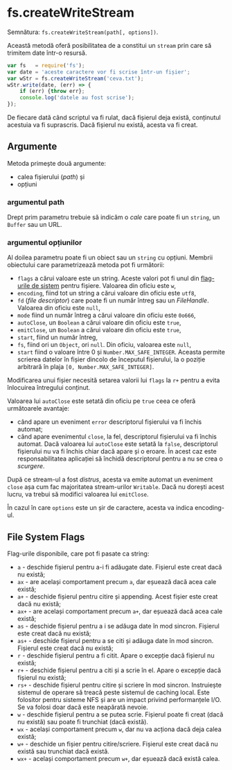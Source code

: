 # fs.createWriteStream

Semnătura: `fs.createWriteStream(path[, options])`.

Această metodă oferă posibilitatea de a constitui un `stream` prin care să trimitem date într-o resursă.

```javascript
var fs   = require('fs');
var date = 'aceste caractere vor fi scrise într-un fișier';
var wStr = fs.createWriteStream('ceva.txt');
wStr.write(date, (err) => {
    if (err) {throw err};
    console.log('datele au fost scrise');
});
```

De fiecare dată când scriptul va fi rulat, dacă fișierul deja există, conținutul acestuia va fi suprascris. Dacă fișierul nu există, acesta va fi creat.

## Argumente

Metoda primește două argumente:
- calea fișierului (*path*) și
- opțiuni

### argumentul path

Drept prim parametru trebuie să indicăm o *cale* care poate fi un `string`, un `Buffer` sau un URL.

### argumentul opțiunilor

Al doilea parametru poate fi un obiect sau un `string` cu opțiuni. Membrii obiectului care parametrizează metoda pot fi următorii:

- `flags` a cărui valoare este un string. Aceste valori pot fi unul din [flag-urile de sistem](https://nodejs.org/api/fs.html#fs_file_system_flags) pentru fișiere. Valoarea din oficiu este `w`,
- `encoding`, fiind tot un string a cărui valoare din oficiu este `utf8`,
- `fd` (*file descriptor*) care poate fi un număr întreg sau un *FileHandle*. Valoarea din oficiu este `null`,
- `mode` fiind un număr întreg a cărui valoare din oficiu este `0o666`,
- `autoClose`, un `Boolean` a cărui valoare din oficiu este `true`,
- `emitClose`, un `Boolean` a cărui valoare din oficiu este `true`,
- `start`, fiind un număr întreg,
- `fs`, fiind ori un `Object`, ori `null`. Din oficiu, valoarea este `null`,
- `start` fiind o valoare între 0 și `Number.MAX_SAFE_INTEGER`. Aceasta permite scrierea datelor în fișier dincolo de începutul fișierului, la o poziție arbitrară în plaja `[0, Number.MAX_SAFE_INTEGER]`.

Modificarea unui fișier necesită setarea valorii lui `flags` la `r+` pentru a evita înlocuirea întregului conținut.

Valoarea lui `autoClose` este setată din oficiu pe `true` ceea ce oferă următoarele avantaje:
- când apare un eveniment `error` descriptorul fișierului va fi închis automat;
- când apare evenimentul `close`, la fel, descriptorul fișierului va fi închis automat.
Dacă valoarea lui `autoClose` este setată la `false`, descriptorul fișierului nu va fi închis chiar dacă apare și o eroare. În acest caz este responsabilitatea aplicației să închidă descriptorul pentru a nu se crea o *scurgere*.

După ce stream-ul a fost *distrus*, acesta va emite automat un eveniment `close` așa cum fac majoritatea stream-urilor `Writable`. Dacă nu dorești acest lucru, va trebui să modifici valoarea lui `emitClose`.

În cazul în care `options` este un șir de caractere, acesta va indica encoding-ul.

## File System Flags

Flag-urile disponibile, care pot fi pasate ca string:

- `a` - deschide fișierul pentru a-i fi adăugate date. Fișierul este creat dacă nu există;
- `ax` - are același comportament precum `a`, dar eșuează dacă acea cale există;
- `a+` - deschide fișierul pentru citire și appending. Acest fișier este creat dacă nu există;
- `ax+` - are același comportament precum `a+`, dar eșuează dacă acea cale există;
- `as` - deschide fișierul pentru a i se adăuga date în mod sincron. Fișierul este creat dacă nu există;
- `as+` - deschide fișierul pentru a se citi și adăuga date în mod sincron. Fișierul este creat dacă nu există;
- `r` - deschide fișierul pentru a fi citit. Apare o excepție dacă fișierul nu există;
- `r+` - deschide fișierul pentru a citi și a scrie în el. Apare o excepție dacă fișierul nu există;
- `rs+` - deschide fișierul pentru citire și scriere în mod sincron. Instruiește sistemul de operare să treacă peste sistemul de caching local. Este folositor pentru sisteme NFS și are un impact privind performanțele I/O. Se va folosi doar dacă este neapărată nevoie.
- `w` - deschide fișierul pentru a se putea scrie. Fișierul poate fi creat (dacă nu există) sau poate fi trunchiat (dacă există).
- `wx` - același comportament precum `w`, dar nu va acționa dacă deja calea există;
- `w+` - deschide un fișier pentru citire/scriere. Fișierul este creat dacă nu există sau trunchiat dacă există.
- `wx+` - același comportament precum `w+`, dar eșuează dacă există calea.
